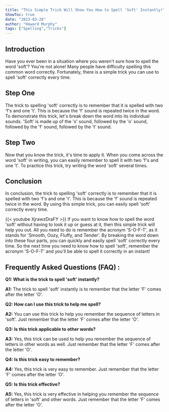 ```yaml
---
title: "This Simple Trick Will Show You How to Spell 'Soft' Instantly!"
ShowToc: true 
date: "2023-03-26"
author: "Howard Murphy" 
tags: ["Spelling","Tricks"]
---
```

## Introduction

Have you ever been in a situation where you weren't sure how to spell the word 'soft'? You're not alone! Many people have difficulty spelling this common word correctly. Fortunately, there is a simple trick you can use to spell 'soft' correctly every time. 

## Step One

The trick to spelling 'soft' correctly is to remember that it is spelled with two 'f's and one 't'. This is because the 'f' sound is repeated twice in the word. To demonstrate this trick, let's break down the word into its individual sounds. 'Soft' is made up of the 's' sound, followed by the 'o' sound, followed by the 'f' sound, followed by the 't' sound. 

## Step Two

Now that you know the trick, it's time to apply it. When you come across the word 'soft' in writing, you can easily remember to spell it with two 'f's and one 't'. To practice this trick, try writing the word 'soft' several times. 

## Conclusion

In conclusion, the trick to spelling 'soft' correctly is to remember that it is spelled with two 'f's and one 't'. This is because the 'f' sound is repeated twice in the word. By using this simple trick, you can easily spell 'soft' correctly every time.

{{< youtube XjrawzDraFY >}} 
If you want to know how to spell the word 'soft' without having to look it up or guess at it, then this simple trick will help you out. All you need to do is remember the acronym 'S-O-F-T', as it stands for 'Smooth, Oozy, Fluffy, and Tender'. By breaking the word down into these four parts, you can quickly and easily spell 'soft' correctly every time. So the next time you need to know how to spell 'soft', remember the acronym 'S-O-F-T' and you'll be able to spell it correctly in an instant!

## Frequently Asked Questions (FAQ) :
**Q1: What is the trick to spell 'soft' instantly?**

**A1:** The trick to spell 'soft' instantly is to remember that the letter 'F' comes after the letter 'O'.

**Q2: How can I use this trick to help me spell?**

**A2:** You can use this trick to help you remember the sequence of letters in 'soft'. Just remember that the letter 'F' comes after the letter 'O'.

**Q3: Is this trick applicable to other words?**

**A3:** Yes, this trick can be used to help you remember the sequence of letters in other words as well. Just remember that the letter 'F' comes after the letter 'O'.

**Q4: Is this trick easy to remember?**

**A4:** Yes, this trick is very easy to remember. Just remember that the letter 'F' comes after the letter 'O'.

**Q5: Is this trick effective?**

**A5:** Yes, this trick is very effective in helping you remember the sequence of letters in 'soft' and other words. Just remember that the letter 'F' comes after the letter 'O'.





